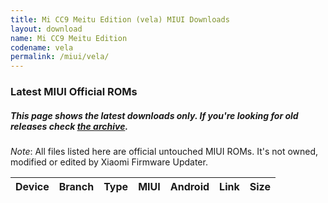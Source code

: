 ```yaml
---
title: Mi CC9 Meitu Edition (vela) MIUI Downloads
layout: download
name: Mi CC9 Meitu Edition
codename: vela
permalink: /miui/vela/
---
```

### Latest MIUI Official ROMs
##### This page shows the latest downloads only. If you're looking for old releases check [the archive](/archive/miui/vela/).
*Note*: All files listed here are official untouched MIUI ROMs. It's not owned, modified or edited by Xiaomi Firmware Updater.

<div class="table-responsive-md" id="table-wrapper">
<table id="miui" class="display dt-responsive compact table table-striped table-hover table-sm">
    <thead class="thead-dark">
        <tr>
            <th>Device</th>
            <th>Branch</th>
            <th>Type</th>
            <th>MIUI</th>
            <th>Android</th>
            <th>Link</th>
            <th>Size</th>
        </tr>
    </thead>
    <script>loadMiuiDownloads('vela')</script>
</table>
</div>

